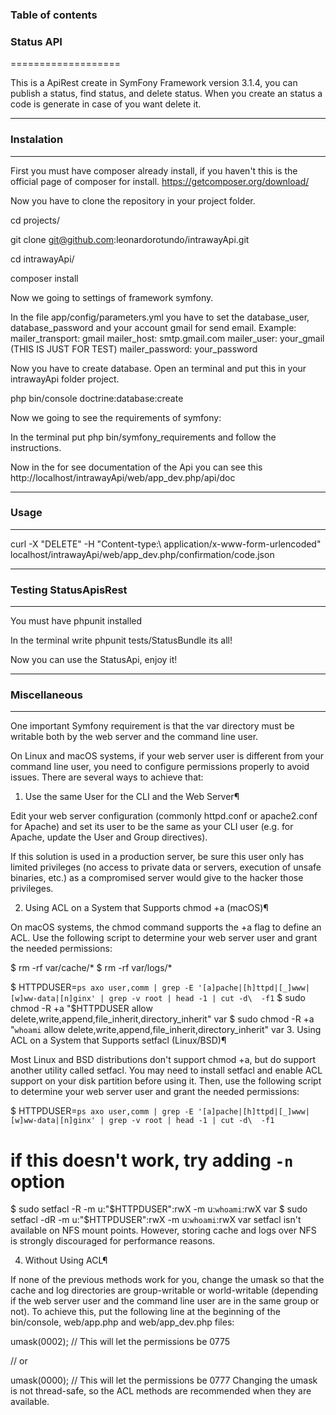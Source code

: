 ### Table of contents

### Status API
===================


This is a ApiRest create in SymFony Framework version 3.1.4, you can publish a status, find status, and delete status. When you create an status a code is generate in case of you want delete it.

----------

### Instalation
-------------

First you must have composer already install, if you haven't this is the official page of composer for install.
https://getcomposer.org/download/

Now you have to clone the repository in your project folder.

cd projects/

git clone git@github.com:leonardorotundo/intrawayApi.git

cd intrawayApi/

composer install

Now we going to settings of framework symfony.

In the file <i class="icon-file"></i> app/config/parameters.yml you have to set the database_user, database_password and your account gmail for send email.
Example:
mailer_transport: gmail
mailer_host: smtp.gmail.com
mailer_user: your_gmail (THIS IS JUST FOR TEST)
mailer_password: your_password

Now you have to create database. Open an terminal and put this in your intrawayApi folder project.

php bin/console doctrine:database:create

Now we going to see the requirements of symfony:

In the terminal put php bin/symfony_requirements and follow the instructions.

Now in the for see documentation of the Api you can see this http://localhost/intrawayApi/web/app_dev.php/api/doc

----------

### Usage
-------------



curl -X "DELETE" -H "Content-type:\ application/x-www-form-urlencoded" localhost/intrawayApi/web/app_dev.php/confirmation/code.json

----------

### Testing StatusApisRest
-------------

You must have phpunit installed

In the terminal write phpunit tests/StatusBundle its all!

Now you can use the StatusApi, enjoy it!

----------

### Miscellaneous
-------------

One important Symfony requirement is that the var directory must be writable both by the web server and the command line user.

On Linux and macOS systems, if your web server user is different from your command line user, you need to configure permissions properly to avoid issues. There are several ways to achieve that:

1. Use the same User for the CLI and the Web Server¶

Edit your web server configuration (commonly httpd.conf or apache2.conf for Apache) and set its user to be the same as your CLI user (e.g. for Apache, update the User and Group directives).

If this solution is used in a production server, be sure this user only has limited privileges (no access to private data or servers, execution of unsafe binaries, etc.) as a compromised server would give to the hacker those privileges.

2. Using ACL on a System that Supports chmod +a (macOS)¶

On macOS systems, the chmod command supports the +a flag to define an ACL. Use the following script to determine your web server user and grant the needed permissions:

$ rm -rf var/cache/*
$ rm -rf var/logs/*

$ HTTPDUSER=`ps axo user,comm | grep -E '[a]pache|[h]ttpd|[_]www|[w]ww-data|[n]ginx' | grep -v root | head -1 | cut -d\  -f1`
$ sudo chmod -R +a "$HTTPDUSER allow delete,write,append,file_inherit,directory_inherit" var
$ sudo chmod -R +a "`whoami` allow delete,write,append,file_inherit,directory_inherit" var
3. Using ACL on a System that Supports setfacl (Linux/BSD)¶

Most Linux and BSD distributions don't support chmod +a, but do support another utility called setfacl. You may need to install setfacl and enable ACL support on your disk partition before using it. Then, use the following script to determine your web server user and grant the needed permissions:

$ HTTPDUSER=`ps axo user,comm | grep -E '[a]pache|[h]ttpd|[_]www|[w]ww-data|[n]ginx' | grep -v root | head -1 | cut -d\  -f1`
# if this doesn't work, try adding `-n` option
$ sudo setfacl -R -m u:"$HTTPDUSER":rwX -m u:`whoami`:rwX var
$ sudo setfacl -dR -m u:"$HTTPDUSER":rwX -m u:`whoami`:rwX var
setfacl isn't available on NFS mount points. However, storing cache and logs over NFS is strongly discouraged for performance reasons.

4. Without Using ACL¶

If none of the previous methods work for you, change the umask so that the cache and log directories are group-writable or world-writable (depending if the web server user and the command line user are in the same group or not). To achieve this, put the following line at the beginning of the bin/console, web/app.php and web/app_dev.php files:


umask(0002); // This will let the permissions be 0775

// or

umask(0000); // This will let the permissions be 0777
Changing the umask is not thread-safe, so the ACL methods are recommended when they are available.


